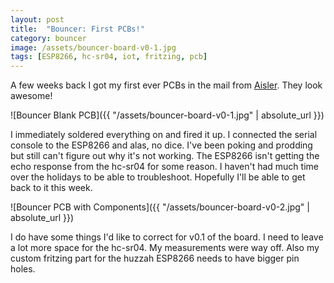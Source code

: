 ```yaml
---
layout: post
title:  "Bouncer: First PCBs!"
category: bouncer
image: /assets/bouncer-board-v0-1.jpg
tags: [ESP8266, hc-sr04, iot, fritzing, pcb]
---
```


A few weeks back I got my first ever PCBs in the mail from [Aisler](https://aisler.net/). They look awesome!

![Bouncer Blank PCB]({{ "/assets/bouncer-board-v0-1.jpg" | absolute_url }})

I immediately soldered everything on and fired it up. I connected the serial console to the ESP8266 and alas, no dice. I've been poking and prodding but still can't figure out why it's not working. The ESP8266 isn't getting the echo response from the hc-sr04 for some reason. I haven't had much time over the holidays to be able to troubleshoot. Hopefully I'll be able to get back to it this week.

![Bouncer PCB with Components]({{ "/assets/bouncer-board-v0-2.jpg" | absolute_url }})

I do have some things I'd like to correct for v0.1 of the board. I need to leave a lot more space for the hc-sr04. My measurements were way off. Also my custom fritzing part for the huzzah ESP8266 needs to have bigger pin holes.
